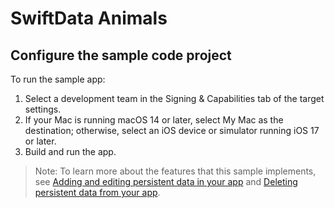 # SwiftData Animals

## Configure the sample code project

To run the sample app:

1. Select a development team in the Signing & Capabilities tab of the target
settings.
2. If your Mac is running macOS 14 or later, select My Mac as the destination; 
otherwise, select an iOS device or simulator running iOS 17 or later.
3. Build and run the app.

> Note: To learn more about the features that this sample implements, see
[Adding and editing persistent data in your app](https://developer.apple.com/documentation/swiftdata/adding-and-editing-persistent-data-in-your-app) and [Deleting persistent data from your app](https://developer.apple.com/documentation/swiftdata/deleting-persistent-data-from-your-app).
